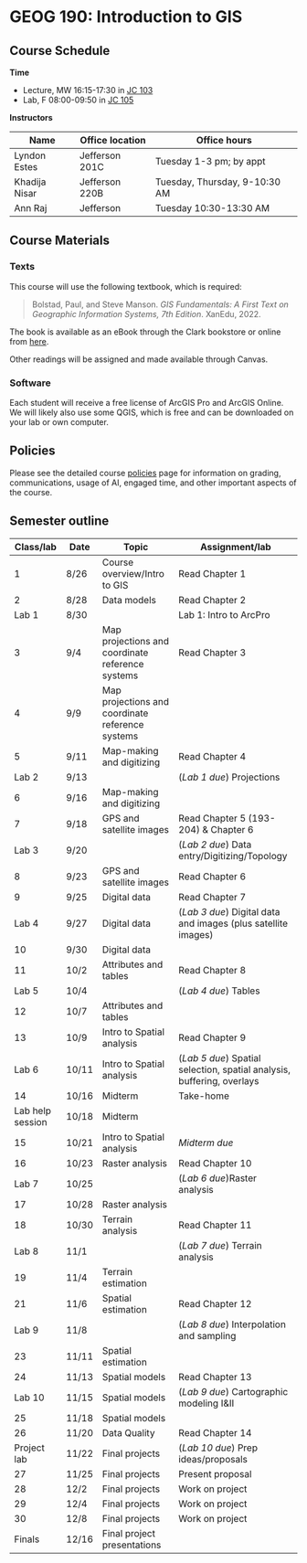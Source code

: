 # GEOG 190: Introduction to GIS


## Course Schedule

**Time**

- Lecture, MW 16:15-17:30 in [JC
  103](https://apps.clarku.edu/classrooms/buildings/10/rooms/78)
- Lab, F 08:00-09:50 in [JC
  105](https://apps.clarku.edu/classrooms/buildings/10/rooms/80)

**Instructors**

| Name          | Office location | Office hours                  |
|---------------|-----------------|-------------------------------|
| Lyndon Estes  | Jefferson 201C  | Tuesday 1-3 pm; by appt       |
| Khadija Nisar | Jefferson 220B  | Tuesday, Thursday, 9-10:30 AM |
| Ann Raj       | Jefferson       | Tuesday 10:30-13:30 AM        |

## Course Materials

### Texts

This course will use the following textbook, which is required:

> Bolstad, Paul, and Steve Manson. *GIS Fundamentals: A First Text on
> Geographic Information Systems, 7th Edition*. XanEdu, 2022.

The book is available as an eBook through the Clark bookstore or online
from [here](https://www.gisfundamentals.org/).

Other readings will be assigned and made available through Canvas.

### Software

Each student will receive a free license of ArcGIS Pro and ArcGIS
Online. We will likely also use some QGIS, which is free and can be
downloaded on your lab or own computer.

## Policies

Please see the detailed course
[policies](https://github.com/agroimpacts/geog190/blob/main/policies.md)
page for information on grading, communications, usage of AI, engaged
time, and other important aspects of the course.

## Semester outline

| Class/lab        | Date  | Topic                                            | Assignment/lab                                                         |
|------------------|-------|--------------------------------------------------|------------------------------------------------------------------------|
| 1                | 8/26  | Course overview/Intro to GIS                     | Read Chapter 1                                                         |
| 2                | 8/28  | Data models                                      | Read Chapter 2                                                         |
| Lab 1            | 8/30  |                                                  | Lab 1: Intro to ArcPro                                                 |
| 3                | 9/4   | Map projections and coordinate reference systems | Read Chapter 3                                                         |
| 4                | 9/9   | Map projections and coordinate reference systems |                                                                        |
| 5                | 9/11  | Map-making and digitizing                        | Read Chapter 4                                                         |
| Lab 2            | 9/13  |                                                  | (*Lab 1 due*) Projections                                              |
| 6                | 9/16  | Map-making and digitizing                        |                                                                        |
| 7                | 9/18  | GPS and satellite images                         | Read Chapter 5 (193-204) & Chapter 6                                   |
| Lab 3            | 9/20  |                                                  | (*Lab 2 due*) Data entry/Digitizing/Topology                           |
| 8                | 9/23  | GPS and satellite images                         | Read Chapter 6                                                         |
| 9                | 9/25  | Digital data                                     | Read Chapter 7                                                         |
| Lab 4            | 9/27  | Digital data                                     | (*Lab 3 due*) Digital data and images (plus satellite images)          |
| 10               | 9/30  | Digital data                                     |                                                                        |
| 11               | 10/2  | Attributes and tables                            | Read Chapter 8                                                         |
| Lab 5            | 10/4  |                                                  | (*Lab 4 due*) Tables                                                   |
| 12               | 10/7  | Attributes and tables                            |                                                                        |
| 13               | 10/9  | Intro to Spatial analysis                        | Read Chapter 9                                                         |
| Lab 6            | 10/11 | Intro to Spatial analysis                        | (*Lab 5 due*) Spatial selection, spatial analysis, buffering, overlays |
| 14               | 10/16 | Midterm                                          | Take-home                                                              |
| Lab help session | 10/18 | Midterm                                          |                                                                        |
| 15               | 10/21 | Intro to Spatial analysis                        | *Midterm due*                                                          |
| 16               | 10/23 | Raster analysis                                  | Read Chapter 10                                                        |
| Lab 7            | 10/25 |                                                  | (*Lab 6 due*)Raster analysis                                           |
| 17               | 10/28 | Raster analysis                                  |                                                                        |
| 18               | 10/30 | Terrain analysis                                 | Read Chapter 11                                                        |
| Lab 8            | 11/1  |                                                  | (*Lab 7 due*) Terrain analysis                                         |
| 19               | 11/4  | Terrain estimation                               |                                                                        |
| 21               | 11/6  | Spatial estimation                               | Read Chapter 12                                                        |
| Lab 9            | 11/8  |                                                  | (*Lab 8 due*) Interpolation and sampling                               |
| 23               | 11/11 | Spatial estimation                               |                                                                        |
| 24               | 11/13 | Spatial models                                   | Read Chapter 13                                                        |
| Lab 10           | 11/15 | Spatial models                                   | (*Lab 9 due*) Cartographic modeling I&II                               |
| 25               | 11/18 | Spatial models                                   |                                                                        |
| 26               | 11/20 | Data Quality                                     | Read Chapter 14                                                        |
| Project lab      | 11/22 | Final projects                                   | (*Lab 10 due*) Prep ideas/proposals                                    |
| 27               | 11/25 | Final projects                                   | Present proposal                                                       |
| 28               | 12/2  | Final projects                                   | Work on project                                                        |
| 29               | 12/4  | Final projects                                   | Work on project                                                        |
| 30               | 12/8  | Final projects                                   | Work on project                                                        |
| Finals           | 12/16 | Final project presentations                      |                                                                        |
